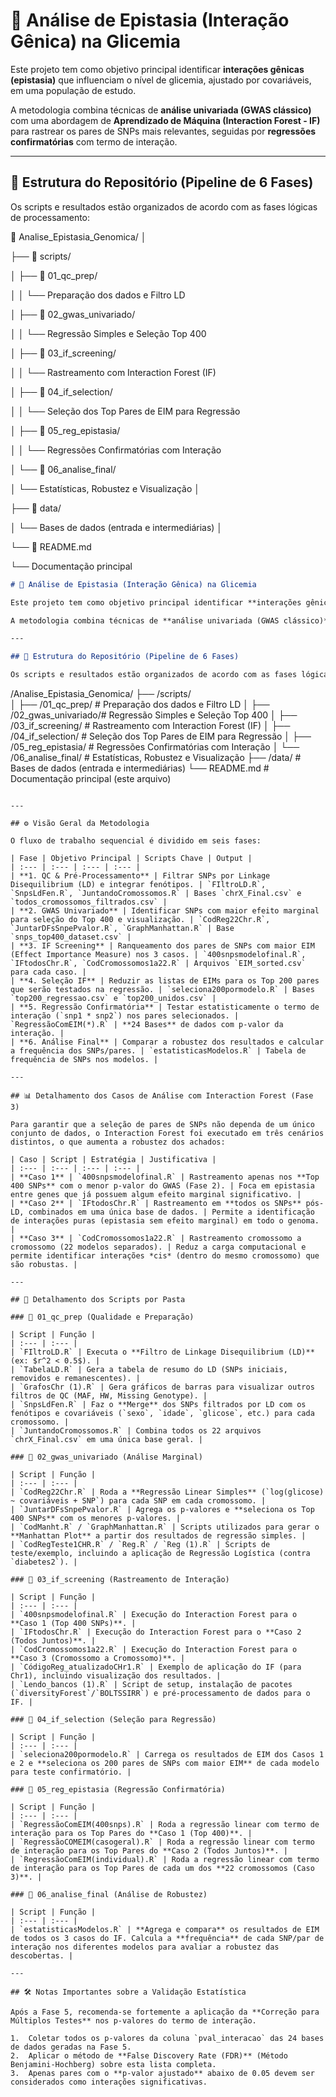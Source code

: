 # 🧬 Análise de Epistasia (Interação Gênica) na Glicemia

Este projeto tem como objetivo principal identificar **interações gênicas (epistasia)** que influenciam o nível de glicemia, ajustado por covariáveis, em uma população de estudo.

A metodologia combina técnicas de **análise univariada (GWAS clássico)** com uma abordagem de **Aprendizado de Máquina (Interaction Forest - IF)** para rastrear os pares de SNPs mais relevantes, seguidas por **regressões confirmatórias** com termo de interação.

---

## 💾 Estrutura do Repositório (Pipeline de 6 Fases)

Os scripts e resultados estão organizados de acordo com as fases lógicas de processamento:

📂 Analise_Epistasia_Genomica/
│

├── 📂 scripts/

│ ├── 📂 01_qc_prep/

│ │ └── Preparação dos dados e Filtro LD

│ ├── 📂 02_gwas_univariado/

│ │ └── Regressão Simples e Seleção Top 400

│ ├── 📂 03_if_screening/


│ │ └── Rastreamento com Interaction Forest (IF)

│ ├── 📂 04_if_selection/

│ │ └── Seleção dos Top Pares de EIM para Regressão

│ ├── 📂 05_reg_epistasia/

│ │ └── Regressões Confirmatórias com Interação

│ └── 📂 06_analise_final/

│ └── Estatísticas, Robustez e Visualização
│

├── 📂 data/

│ └── Bases de dados (entrada e intermediárias)
│

└── 📄 README.md

└── Documentação principal

```markdown
# 🧬 Análise de Epistasia (Interação Gênica) na Glicemia

Este projeto tem como objetivo principal identificar **interações gênicas (epistasia)** que influenciam o nível de glicemia, ajustado por covariáveis, em uma população de estudo.

A metodologia combina técnicas de **análise univariada (GWAS clássico)** com uma abordagem de **Aprendizado de Máquina (Interaction Forest - IF)** para rastrear os pares de SNPs mais relevantes, seguidas por **regressões confirmatórias** com termo de interação.

---

## 💾 Estrutura do Repositório (Pipeline de 6 Fases)

Os scripts e resultados estão organizados de acordo com as fases lógicas de processamento:

```

/Analise\_Epistasia\_Genomica/
├── /scripts/  
│   ├── /01\_qc\_prep/        \# Preparação dos dados e Filtro LD
│   ├── /02\_gwas\_univariado/\# Regressão Simples e Seleção Top 400
│   ├── /03\_if\_screening/   \# Rastreamento com Interaction Forest (IF)
│   ├── /04\_if\_selection/   \# Seleção dos Top Pares de EIM para Regressão
│   ├── /05\_reg\_epistasia/  \# Regressões Confirmatórias com Interação
│   └── /06\_analise\_final/  \# Estatísticas, Robustez e Visualização
├── /data/                  \# Bases de dados (entrada e intermediárias)
└── README.md               \# Documentação principal (este arquivo)

```

---

## ⚙️ Visão Geral da Metodologia

O fluxo de trabalho sequencial é dividido em seis fases:

| Fase | Objetivo Principal | Scripts Chave | Output |
| :--- | :--- | :--- | :--- |
| **1. QC & Pré-Processamento** | Filtrar SNPs por Linkage Disequilibrium (LD) e integrar fenótipos. | `FIltroLD.R`, `SnpsLdFen.R`, `JuntandoCromossomos.R` | Bases `chrX_Final.csv` e `todos_cromossomos_filtrados.csv` |
| **2. GWAS Univariado** | Identificar SNPs com maior efeito marginal para seleção do Top 400 e visualização. | `CodReg22Chr.R`, `JuntarDFsSnpePvalor.R`, `GraphManhattan.R` | Base `snps_top400_dataset.csv` |
| **3. IF Screening** | Ranqueamento dos pares de SNPs com maior EIM (Effect Importance Measure) nos 3 casos. | `400snpsmodelofinal.R`, `IFtodosChr.R`, `CodCromossomos1a22.R` | Arquivos `EIM_sorted.csv` para cada caso. |
| **4. Seleção IF** | Reduzir as listas de EIMs para os Top 200 pares que serão testados na regressão. | `seleciona200pormodelo.R` | Bases `top200_regressao.csv` e `top200_unidos.csv` |
| **5. Regressão Confirmatória** | Testar estatisticamente o termo de interação (`snp1 * snp2`) nos pares selecionados. | `RegressãoComEIM(*).R` | **24 Bases** de dados com p-valor da interação. |
| **6. Análise Final** | Comparar a robustez dos resultados e calcular a frequência dos SNPs/pares. | `estatisticasModelos.R` | Tabela de frequência de SNPs nos modelos. |

---

## 📊 Detalhamento dos Casos de Análise com Interaction Forest (Fase 3)

Para garantir que a seleção de pares de SNPs não dependa de um único conjunto de dados, o Interaction Forest foi executado em três cenários distintos, o que aumenta a robustez dos achados:

| Caso | Script | Estratégia | Justificativa |
| :--- | :--- | :--- | :--- |
| **Caso 1** | `400snpsmodelofinal.R` | Rastreamento apenas nos **Top 400 SNPs** com o menor p-valor do GWAS (Fase 2). | Foca em epistasia entre genes que já possuem algum efeito marginal significativo. |
| **Caso 2** | `IFtodosChr.R` | Rastreamento em **todos os SNPs** pós-LD, combinados em uma única base de dados. | Permite a identificação de interações puras (epistasia sem efeito marginal) em todo o genoma. |
| **Caso 3** | `CodCromossomos1a22.R` | Rastreamento cromossomo a cromossomo (22 modelos separados). | Reduz a carga computacional e permite identificar interações *cis* (dentro do mesmo cromossomo) que são robustas. |

---

## 📄 Detalhamento dos Scripts por Pasta

### 📁 01_qc_prep (Qualidade e Preparação)

| Script | Função |
| :--- | :--- |
| `FIltroLD.R` | Executa o **Filtro de Linkage Disequilibrium (LD)** (ex: $r^2 < 0.5$). |
| `TabelaLD.R` | Gera a tabela de resumo do LD (SNPs iniciais, removidos e remanescentes). |
| `GrafosChr (1).R` | Gera gráficos de barras para visualizar outros filtros de QC (MAF, HW, Missing Genotype). |
| `SnpsLdFen.R` | Faz o **Merge** dos SNPs filtrados por LD com os fenótipos e covariáveis (`sexo`, `idade`, `glicose`, etc.) para cada cromossomo. |
| `JuntandoCromossomos.R` | Combina todos os 22 arquivos `chrX_Final.csv` em uma única base geral. |

### 📁 02_gwas_univariado (Análise Marginal)

| Script | Função |
| :--- | :--- |
| `CodReg22Chr.R` | Roda a **Regressão Linear Simples** (`log(glicose) ~ covariáveis + SNP`) para cada SNP em cada cromossomo. |
| `JuntarDFsSnpePvalor.R` | Agrega os p-valores e **seleciona os Top 400 SNPs** com os menores p-valores. |
| `CodManht.R` / `GraphManhattan.R` | Scripts utilizados para gerar o **Manhattan Plot** a partir dos resultados de regressão simples. |
| `CodRegTeste1CHR.R` / `Reg.R` / `Reg (1).R` | Scripts de teste/exemplo, incluindo a aplicação de Regressão Logística (contra `diabetes2`). |

### 📁 03_if_screening (Rastreamento de Interação)

| Script | Função |
| :--- | :--- |
| `400snpsmodelofinal.R` | Execução do Interaction Forest para o **Caso 1 (Top 400 SNPs)**. |
| `IFtodosChr.R` | Execução do Interaction Forest para o **Caso 2 (Todos Juntos)**. |
| `CodCromossomos1a22.R` | Execução do Interaction Forest para o **Caso 3 (Cromossomo a Cromossomo)**. |
| `CódigoReg_atualizadoCHr1.R` | Exemplo de aplicação do IF (para Chr1), incluindo visualização dos resultados. |
| `Lendo_bancos (1).R` | Script de setup, instalação de pacotes (`diversityForest`/`BOLTSSIRR`) e pré-processamento de dados para o IF. |

### 📁 04_if_selection (Seleção para Regressão)

| Script | Função |
| :--- | :--- |
| `seleciona200pormodelo.R` | Carrega os resultados de EIM dos Casos 1 e 2 e **seleciona os 200 pares de SNPs com maior EIM** de cada modelo para teste confirmatório. |

### 📁 05_reg_epistasia (Regressão Confirmatória)

| Script | Função |
| :--- | :--- |
| `RegressãoComEIM(400snps).R` | Roda a regressão linear com termo de interação para os Top Pares do **Caso 1 (Top 400)**. |
| `RegressãoCOMEIM(casogeral).R` | Roda a regressão linear com termo de interação para os Top Pares do **Caso 2 (Todos Juntos)**. |
| `RegressãoComEIM(individual).R` | Roda a regressão linear com termo de interação para os Top Pares de cada um dos **22 cromossomos (Caso 3)**. |

### 📁 06_analise_final (Análise de Robustez)

| Script | Função |
| :--- | :--- |
| `estatisticasModelos.R` | **Agrega e compara** os resultados de EIM de todos os 3 casos do IF. Calcula a **frequência** de cada SNP/par de interação nos diferentes modelos para avaliar a robustez das descobertas. |

---

## 🛠️ Notas Importantes sobre a Validação Estatística

Após a Fase 5, recomenda-se fortemente a aplicação da **Correção para Múltiplos Testes** nos p-valores do termo de interação.

1.  Coletar todos os p-valores da coluna `pval_interacao` das 24 bases de dados geradas na Fase 5.
2.  Aplicar o método de **False Discovery Rate (FDR)** (Método Benjamini-Hochberg) sobre esta lista completa.
3.  Apenas pares com o **p-valor ajustado** abaixo de 0.05 devem ser considerados como interações significativas.
```
